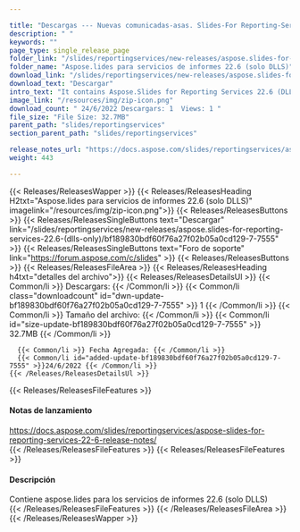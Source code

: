 ```yaml
---

title: "Descargas --- Nuevas comunicadas-asas. Slides-For Reporting-Services-22.6- (solo DLLS)"
description: " "
keywords: ""
page_type: single_release_page
folder_link: "/slides/reportingservices/new-releases/aspose.slides-for-reporting-services-22.6-(dlls-only)/"
folder_name: "Aspose.lides para servicios de informes 22.6 (solo DLLS)"
download_link: "/slides/reportingservices/new-releases/aspose.slides-for-reporting-services-22.6-(dlls-only)/bf189830bdf60f76a27f02b05a0cd129-7-7555"
download_text: "Descargar"
intro_text: "It contains Aspose.Slides for Reporting Services 22.6 (DLLs Only)"
image_link: "/resources/img/zip-icon.png"
download_count: " 24/6/2022 Descargars: 1  Views: 1 "
file_size: "File Size: 32.7MB"
parent_path: "slides/reportingservices"
section_parent_path: "slides/reportingservices"

release_notes_url: "https://docs.aspose.com/slides/reportingservices/aspose-slides-for-reporting-services-22-6-release-notes/"
weight: 443

---
```


{{< Releases/ReleasesWapper >}}
  {{< Releases/ReleasesHeading H2txt="Aspose.lides para servicios de informes 22.6 (solo DLLS)" imagelink="/resources/img/zip-icon.png">}}
  {{< Releases/ReleasesButtons >}}
    {{< Releases/ReleasesSingleButtons text="Descargar" link="/slides/reportingservices/new-releases/aspose.slides-for-reporting-services-22.6-(dlls-only)/bf189830bdf60f76a27f02b05a0cd129-7-7555" >}}
    {{< Releases/ReleasesSingleButtons text="Foro de soporte" link="https://forum.aspose.com/c/slides" >}}
  {{< Releases/ReleasesButtons >}}
  {{< Releases/ReleasesFileArea >}}
    {{< Releases/ReleasesHeading h4txt="detalles del archivo">}}
    {{< Releases/ReleasesDetailsUl >}}
      {{< Common/li >}} Descargars: {{< /Common/li >}}
      {{< Common/li class="downloadcount" id="dwn-update-bf189830bdf60f76a27f02b05a0cd129-7-7555" >}} 1 {{< /Common/li >}}
      {{< Common/li >}} Tamaño del archivo: {{< /Common/li >}}
      {{< Common/li id="size-update-bf189830bdf60f76a27f02b05a0cd129-7-7555" >}} 32.7MB {{< /Common/li >}}

      {{< Common/li >}} Fecha Agregada: {{< /Common/li >}}
      {{< Common/li id="added-update-bf189830bdf60f76a27f02b05a0cd129-7-7555" >}}24/6/2022 {{< /Common/li >}}
    {{< /Releases/ReleasesDetailsUl >}}

  {{< Releases/ReleasesFileFeatures >}}
      <h4>Notas de lanzamiento</h4><div><a href='https://docs.aspose.com/slides/reportingservices/aspose-slides-for-reporting-services-22-6-release-notes/'>https://docs.aspose.com/slides/reportingservices/aspose-slides-for-reporting-services-22-6-release-notes/</a></div>
  {{< /Releases/ReleasesFileFeatures >}}
  {{< Releases/ReleasesFileFeatures >}}
      <h4>Descripción</h4><div class="HTMLDescription">Contiene aspose.lides para los servicios de informes 22.6 (solo DLLS)</div>
  {{< /Releases/ReleasesFileFeatures >}}
 {{< /Releases/ReleasesFileArea >}}
{{< /Releases/ReleasesWapper >}}


